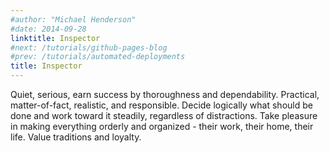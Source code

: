 ```yaml
---
#author: "Michael Henderson"
#date: 2014-09-28
linktitle: Inspector
#next: /tutorials/github-pages-blog
#prev: /tutorials/automated-deployments
title: Inspector
---
```


Quiet, serious, earn success by thoroughness and dependability. Practical, matter-of-fact, realistic, and responsible. Decide logically what should be done and work toward it steadily, regardless of distractions. Take pleasure in making everything orderly and organized - their work, their home, their life. Value traditions and loyalty.